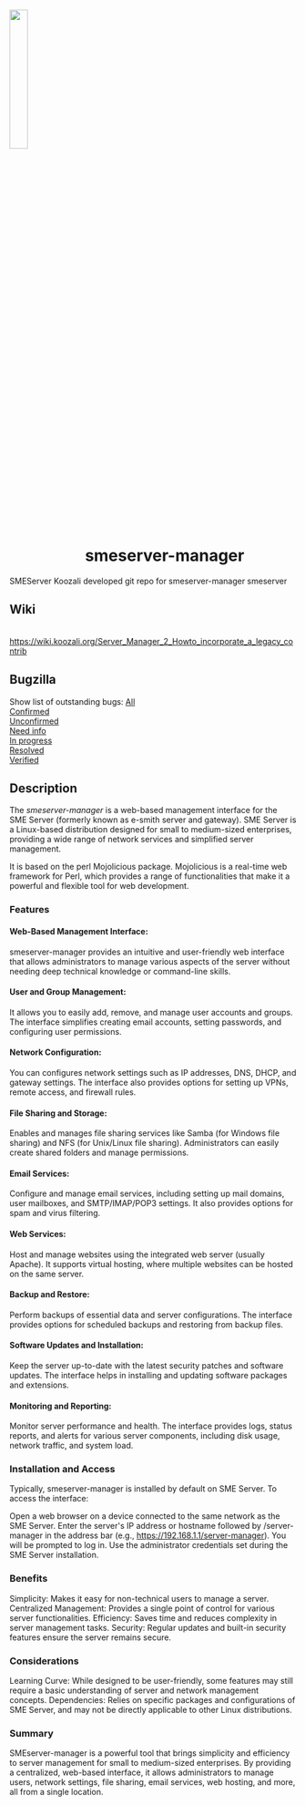 # <img src="https://www.koozali.org/images/koozali/Logo/Png/Koozali_logo_2016.png" width="25%" vertical="auto" style="vertical-align:bottom"> smeserver-manager

SMEServer Koozali developed git repo for smeserver-manager smeserver

## Wiki
<br />https://wiki.koozali.org/Server_Manager_2_Howto_incorporate_a_legacy_contrib

## Bugzilla
Show list of outstanding bugs:
[All](https://bugs.koozali.org/buglist.cgi?action=wrap&bug_status=UNCONFIRMED&bug_status=CONFIRMED&bug_status=NEEDINFO&bug_status=IN_PROGRESS&bug_status=RESOLVED&bug_status=VERIFIED&cf_package=smeserver-manager&classification=SME+Server&list_id=105756&order=changeddate+DESC%2Ccomponent%2Cpriority%2Cbug_severity&query_format=advanced)  
[Confirmed](https://bugs.koozali.org/buglist.cgi?action=wrap&bug_status=CONFIRMED&cf_package=smeserver-manager&classification=SME+Server&order=changeddate+DESC%2Ccomponent%2Cpriority%2Cbug_severity&query_format=advanced)  
[Unconfirmed](https://bugs.koozali.org/buglist.cgi?action=wrap&bug_status=UNCONFIRMED&cf_package=smeserver-manager&classification=SME+Server&order=changeddate+DESC%2Ccomponent%2Cpriority%2Cbug_severity&query_format=advanced)  
[Need info](https://bugs.koozali.org/buglist.cgi?action=wrap&bug_status=NEEDINFO&cf_package=smeserver-manager&classification=SME+Server&order=changeddate+DESC%2Ccomponent%2Cpriority%2Cbug_severity&query_format=advanced)  
[In progress](https://bugs.koozali.org/buglist.cgi?action=wrap&bug_status=IN_PROGRESS&cf_package=smeserver-manager&classification=SME+Server&order=changeddate+DESC%2Ccomponent%2Cpriority%2Cbug_severity&query_format=advanced)  
[Resolved](https://bugs.koozali.org/buglist.cgi?action=wrap&bug_status=RESOLVED&cf_package=smeserver-manager&classification=SME+Server&order=changeddate+DESC%2Ccomponent%2Cpriority%2Cbug_severity&query_format=advanced)  
[Verified](https://bugs.koozali.org/buglist.cgi?action=wrap&bug_status=VERIFIED&cf_package=smeserver-manager&classification=SME+Server&order=changeddate+DESC%2Ccomponent%2Cpriority%2Cbug_severity&query_format=advanced)

## Description

The *smeserver-manager* is a web-based management interface for the SME Server (formerly known as e-smith server and gateway). SME Server is a Linux-based distribution designed for small to medium-sized enterprises, providing a wide range of network services and simplified server management.

It is based on the perl Mojolicious package. Mojolicious is a real-time web framework for Perl, which provides a range of functionalities that make it a powerful and flexible tool for web development.

### Features

#### Web-Based Management Interface:
smeserver-manager provides an intuitive and user-friendly web interface that allows administrators to manage various aspects of the server without needing deep technical knowledge or command-line skills.

#### User and Group Management:
It allows you to easily add, remove, and manage user accounts and groups. The interface simplifies creating email accounts, setting passwords, and configuring user permissions.

#### Network Configuration:
You can configures network settings such as IP addresses, DNS, DHCP, and gateway settings. The interface also provides options for setting up VPNs, remote access, and firewall rules.

#### File Sharing and Storage:
Enables and manages file sharing services like Samba (for Windows file sharing) and NFS (for Unix/Linux file sharing). Administrators can easily create shared folders and manage permissions.

#### Email Services:
Configure and manage email services, including setting up mail domains, user mailboxes, and SMTP/IMAP/POP3 settings. It also provides options for spam and virus filtering.

#### Web Services:
Host and manage websites using the integrated web server (usually Apache). It supports virtual hosting, where multiple websites can be hosted on the same server.

#### Backup and Restore:
Perform backups of essential data and server configurations. The interface provides options for scheduled backups and restoring from backup files.

#### Software Updates and Installation:
Keep the server up-to-date with the latest security patches and software updates. The interface helps in installing and updating software packages and extensions.

#### Monitoring and Reporting:
Monitor server performance and health. The interface provides logs, status reports, and alerts for various server components, including disk usage, network traffic, and system load.


### Installation and Access

Typically, smeserver-manager is installed by default on SME Server. To access the interface:

Open a web browser on a device connected to the same network as the SME Server. Enter the server's IP address or hostname followed by /server-manager in the address bar (e.g., https://192.168.1.1/server-manager). 
You will be prompted to log in. Use the administrator credentials set during the SME Server installation.

### Benefits

Simplicity: Makes it easy for non-technical users to manage a server.
Centralized Management: Provides a single point of control for various server functionalities.
Efficiency: Saves time and reduces complexity in server management tasks.
Security: Regular updates and built-in security features ensure the server remains secure.

### Considerations

Learning Curve: While designed to be user-friendly, some features may still require a basic understanding of server and network management concepts.
Dependencies: Relies on specific packages and configurations of SME Server, and may not be directly applicable to other Linux distributions.

### Summary

SMEserver-manager is a powerful tool that brings simplicity and efficiency to server management for small to medium-sized enterprises. By providing a centralized, web-based interface, it allows administrators to manage users, network settings, file sharing, email services, web hosting, and more, all from a single location.
